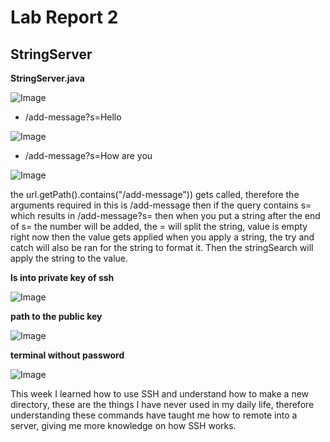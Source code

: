 # Lab Report 2

## StringServer

**StringServer.java**

![Image](https://github.com/ChrisXaysanasith/cse15l-lab-reports/assets/26499648/8c566786-af6a-47e3-a752-08d2444e0df6)


* /add-message?s=Hello

![Image](https://github.com/ChrisXaysanasith/cse15l-lab-reports/assets/26499648/7dec67ee-82de-4342-b622-7e1c31bf03d2)

* /add-message?s=How are you

![Image](https://github.com/ChrisXaysanasith/cse15l-lab-reports/assets/26499648/88030008-94b2-4a23-94fd-a3175ca2c438)

the url.getPath().contains("/add-message")) gets called, therefore the arguments required in this is /add-message then if the query contains s= which results in /add-message?s= then when you put a string after the end of s= 
the number will be added, the = will split the string, value is empty right now then the value gets applied when you apply a string, the try and catch will also be ran for the string to format it. Then the stringSearch will apply the string to the value.

**ls into private key of ssh**

![Image](https://github.com/ChrisXaysanasith/cse15l-lab-reports/assets/26499648/287e650b-6183-447d-86a2-5d2a7263148c)

**path to the public key**

![Image](https://github.com/ChrisXaysanasith/cse15l-lab-reports/assets/26499648/30eefa7e-8971-4860-9724-59325b3069d4)

**terminal without password**

![Image](https://github.com/ChrisXaysanasith/cse15l-lab-reports/assets/26499648/547d9c18-e737-43ab-b10d-eadcc61f3ef6)

This week I learned how to use SSH and understand how to make a new directory, these are the things I have never used in my daily life, therefore understanding these commands have taught me how to remote into a server, giving me more knowledge on how SSH works.
